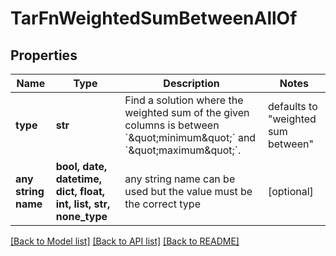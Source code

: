 # TarFnWeightedSumBetweenAllOf


## Properties
Name | Type | Description | Notes
------------ | ------------- | ------------- | -------------
**type** | **str** | Find a solution where the weighted sum of the given columns is between &#x60;\&quot;minimum\&quot;&#x60; and &#x60;\&quot;maximum\&quot;&#x60;. | defaults to "weighted sum between"
**any string name** | **bool, date, datetime, dict, float, int, list, str, none_type** | any string name can be used but the value must be the correct type | [optional]

[[Back to Model list]](../README.md#documentation-for-models) [[Back to API list]](../README.md#documentation-for-api-endpoints) [[Back to README]](../README.md)


